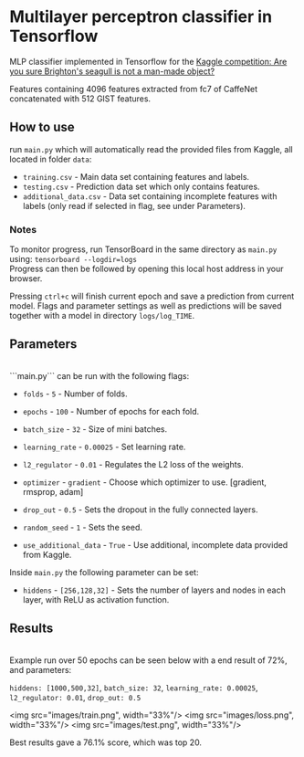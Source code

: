 # Multilayer perceptron classifier in Tensorflow

MLP classifier implemented in Tensorflow for the [Kaggle competition: Are you sure Brighton's seagull is not a man-made object?](https://inclass.kaggle.com/c/are-you-sure-brighton-s-seagull-is-not-a-man-made-object/)

Features containing 4096 features extracted from fc7 of CaffeNet concatenated with 512 GIST features.

## How to use
run ```main.py``` which will automatically read the provided files from Kaggle, all located in folder ```data```:

* ```training.csv``` - Main data set containing features and labels. 
* ```testing.csv``` - Prediction data set which only contains features.
* ```additional_data.csv``` - Data set containing incomplete features with labels (only read if selected in flag, see under Parameters).


### Notes

To monitor progress, run TensorBoard in the same directory as ```main.py``` using: ```tensorboard --logdir=logs```
</br>
Progress can then be followed by opening this local host address in your browser.

Pressing ```ctrl+c``` will finish current epoch and save a prediction from current model.
Flags and parameter settings as well as predictions will be saved together with a model in directory ```logs/log_TIME```.


## Parameters
</br>
```main.py``` can be run with the following flags:


* ```folds``` - ```5``` - Number of folds.
* ```epochs``` - ```100``` - Number of epochs for each fold. 
* ```batch_size``` - ```32``` - Size of mini batches.
* ```learning_rate``` - ```0.00025``` - Set learning rate.
* ```l2_regulator``` - ```0.01``` - Regulates the L2 loss of the weights.
* ```optimizer``` - ```gradient``` - Choose which optimizer to use. [gradient, rmsprop, adam]
* ```drop_out``` - ```0.5``` - Sets the dropout in the fully connected layers.

* ```random_seed``` - ```1``` - Sets the seed.
* ```use_additional_data``` - ```True``` - Use additional, incomplete data provided from Kaggle.

Inside ```main.py``` the following parameter can be set:

* ```hiddens``` - ```[256,128,32]``` - Sets the number of layers and nodes in each layer, with ReLU as activation function.




## Results
</br>
Example run over 50 epochs can be seen below with a end result of 72%, and parameters:

```hiddens: [1000,500,32]```, ```batch_size: 32```, ```learning_rate: 0.00025```, ```l2_regulator: 0.01```, ```drop_out: 0.5```

<img src="images/train.png", width="33%"/> <img src="images/loss.png", width="33%"/> <img src="images/test.png", width="33%"/> 


Best results gave a 76.1% score, which was top 20.